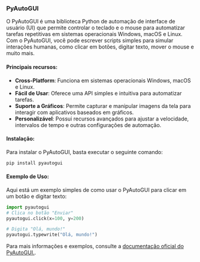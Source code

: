 ### PyAutoGUI

O PyAutoGUI é uma biblioteca Python de automação de interface de usuário (UI) que permite controlar o teclado e o mouse para automatizar tarefas repetitivas em sistemas operacionais Windows, macOS e Linux. Com o PyAutoGUI, você pode escrever scripts simples para simular interações humanas, como clicar em botões, digitar texto, mover o mouse e muito mais.

#### Principais recursos:

- **Cross-Platform**: Funciona em sistemas operacionais Windows, macOS e Linux.
- **Fácil de Usar**: Oferece uma API simples e intuitiva para automatizar tarefas.
- **Suporte a Gráficos**: Permite capturar e manipular imagens da tela para interagir com aplicativos baseados em gráficos.
- **Personalizável**: Possui recursos avançados para ajustar a velocidade, intervalos de tempo e outras configurações de automação.

#### Instalação:
Para instalar o PyAutoGUI, basta executar o seguinte comando:
```python
pip install pyautogui
```
#### Exemplo de Uso:
Aqui está um exemplo simples de como usar o PyAutoGUI para clicar em um botão e digitar texto:
```python
import pyautogui
# Clica no botão "Enviar"
pyautogui.click(x=100, y=200)

# Digita "Olá, mundo!"
pyautogui.typewrite("Olá, mundo!")
```
Para mais informações e exemplos, consulte a [documentação oficial do PyAutoGUI.](https://pyautogui.readthedocs.io/en/latest/).